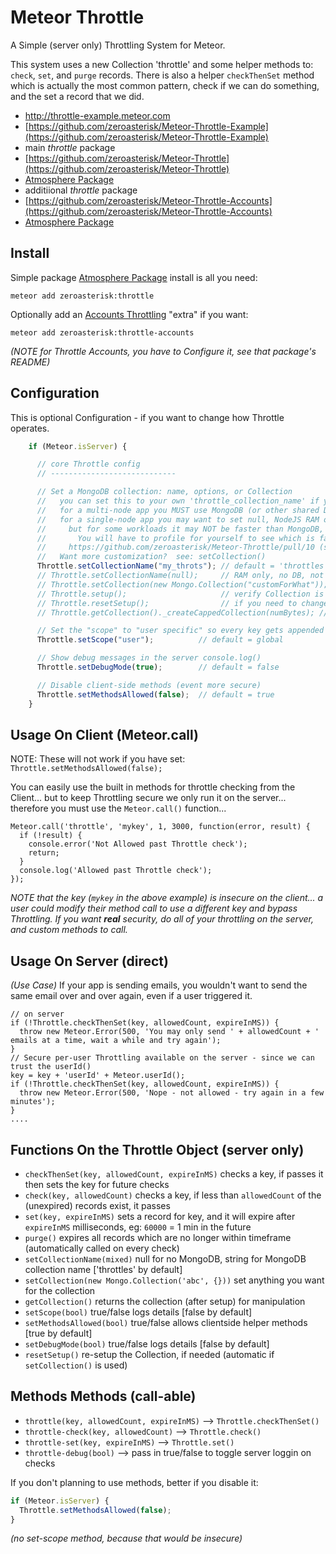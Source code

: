 # Meteor Throttle

A Simple (server only) Throttling System for Meteor.

This system uses a new Collection 'throttle' and some helper methods to:
`check`, `set`, and `purge` records.  There is also a helper `checkThenSet`
method which is actually the most common pattern, check if we can do something,
and the set a record that we did.

* http://throttle-example.meteor.com
 * [https://github.com/zeroasterisk/Meteor-Throttle-Example](https://github.com/zeroasterisk/Meteor-Throttle-Example)
* main *throttle* package
 * [https://github.com/zeroasterisk/Meteor-Throttle](https://github.com/zeroasterisk/Meteor-Throttle)
 * [Atmosphere Package](https://atmospherejs.com/zeroasterisk/throttle)
* additiional *throttle* package
 * [https://github.com/zeroasterisk/Meteor-Throttle-Accounts](https://github.com/zeroasterisk/Meteor-Throttle-Accounts)
 * [Atmosphere Package](https://atmospherejs.com/zeroasterisk/throttle-accounts)

## Install

Simple package [Atmosphere Package](https://atmospherejs.com/zeroasterisk/throttle) install is all you need:

    meteor add zeroasterisk:throttle

Optionally add an [Accounts Throttling](https://atmospherejs.com/zeroasterisk/throttle-accounts) "extra" if you want:

    meteor add zeroasterisk:throttle-accounts

*(NOTE for Throttle Accounts, you have to Configure it, see that package's README)*

## Configuration

This is optional Configuration - if you want to change how Throttle operates.

```js
    if (Meteor.isServer) {

      // core Throttle config
      // ----------------------------

      // Set a MongoDB collection: name, options, or Collection
      //   you can set this to your own 'throttle_collection_name' if you need to
      //   for a multi-node app you MUST use MongoDB (or other shared DB)
      //   for a single-node app you may want to set null, NodeJS RAM only (no MongoDB)
      //     but for some workloads it may NOT be faster than MongoDB, because it is not indexed
      //       You will have to profile for yourself to see which is faster...
      //     https://github.com/zeroasterisk/Meteor-Throttle/pull/10 (see profiling, thanks @osv)
      //   Want more customization?  see: setCollection()
      Throttle.setCollectionName("my_throts"); // default = 'throttles'
      // Throttle.setCollectionName(null);     // RAM only, no DB, not for multi-node apps
      // Throttle.setCollection(new Mongo.Collection("customForWhat")); // full control over Collection
      // Throttle.setup();                     // verify Collection is set up (automatic, no need to manually call)
      // Throttle.resetSetup();                // if you need to change collection after setup()
      // Throttle.getCollection()._createCappedCollection(numBytes); // access to already setup Collection

      // Set the "scope" to "user specific" so every key gets appended w/ userId
      Throttle.setScope("user");          // default = global

      // Show debug messages in the server console.log()
      Throttle.setDebugMode(true);        // default = false

      // Disable client-side methods (event more secure)
      Throttle.setMethodsAllowed(false);  // default = true
    }
```

## Usage On Client (Meteor.call)

NOTE: These will not work if you have set: `Throttle.setMethodsAllowed(false);`

You can easily use the built in methods for throttle checking from the
Client... but to keep Throttling secure we only run it on the server...
therefore you must use the `Meteor.call()` function...

    Meteor.call('throttle', 'mykey', 1, 3000, function(error, result) {
      if (!result) {
        console.error('Not Allowed past Throttle check');
        return;
      }
      console.log('Allowed past Throttle check');
    });

*NOTE that the key (`mykey` in the above example) is insecure on the client... a user could modify their method call to use a different key and bypass Throttling.  If you want **real** security, do all of your throttling on the server, and custom methods to call.*

## Usage On Server (direct)

_(Use Case)_ If your app is sending emails, you wouldn't want to send the same email over
and over again, even if a user triggered it.

    // on server
    if (!Throttle.checkThenSet(key, allowedCount, expireInMS)) {
      throw new Meteor.Error(500, 'You may only send ' + allowedCount + ' emails at a time, wait a while and try again');
    }
    // Secure per-user Throttling available on the server - since we can trust the userId()
    key = key + 'userId' + Meteor.userId();
    if (!Throttle.checkThenSet(key, allowedCount, expireInMS)) {
      throw new Meteor.Error(500, 'Nope - not allowed - try again in a few minutes');
    }
    ....


## Functions On the Throttle Object (server only)

* `checkThenSet(key, allowedCount, expireInMS)` checks a key, if passes it then sets the key for future checks
* `check(key, allowedCount)` checks a key, if less than `allowedCount` of the (unexpired) records exist, it passes
* `set(key, expireInMS)` sets a record for key, and it will expire after `expireInMS` milliseconds, eg: `60000` = 1 min in the future
* `purge()` expires all records which are no longer within timeframe (automatically called on every check)
* `setCollectionName(mixed)` null for no MongoDB, string for MongoDB collection name ['throttles' by default]
* `setCollection(new Mongo.Collection('abc', {}))` set anything you want for the collection
* `getCollection()` returns the collection (after setup) for manipulation
* `setScope(bool)` true/false logs details [false by default]
* `setMethodsAllowed(bool)` true/false allows clientside helper methods [true by default]
* `setDebugMode(bool)` true/false logs details [false by default]
* `resetSetup()` re-setup the Collection, if needed (automatic if `setCollection()` is used)


## Methods Methods (call-able)

* `throttle(key, allowedCount, expireInMS)` --> `Throttle.checkThenSet()`
* `throttle-check(key, allowedCount)` --> `Throttle.check()`
* `throttle-set(key, expireInMS)` --> `Throttle.set()`
* `throttle-debug(bool)` --> pass in true/false to toggle server loggin on checks

If you don't planning to use methods, better if you disable it:

```js
if (Meteor.isServer) {
  Throttle.setMethodsAllowed(false);
}
```

*(no set-scope method, because that would be insecure)*

